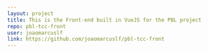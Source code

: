 ```yaml
---
layout: project
title: This is the Front-end built in VueJS for the PBL project
repo: pbl-tcc-front
user: joaomarcuslf
link: https://github.com/joaomarcuslf/pbl-tcc-front
---
```

